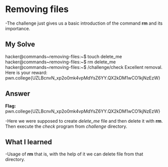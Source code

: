 # Removing files
-The challenge just gives us a basic introduction of the command **rm** and its importance.

## My Solve

hacker@commands~removing-files:~$ touch delete_me
hacker@commands~removing-files:~$ rm delete_me
hacker@commands~removing-files:~$ /challenge/check
Excellent removal. Here is your reward:
pwn.college{UZLBcnvN_xp2o0mk4vpMdYsZ6YY.QX2kDM1wCO1kjNzEzW}

## Answer
**Flag:** pwn.college{UZLBcnvN_xp2o0mk4vpMdYsZ6YY.QX2kDM1wCO1kjNzEzW}

-Here we were supposed to create *delete_me* file and then delete it with **rm**. Then execute the *check* program from *challenge* directory.


## What I learned
-Usage of **rm** that is, with the help of it we can delete file from that directory.